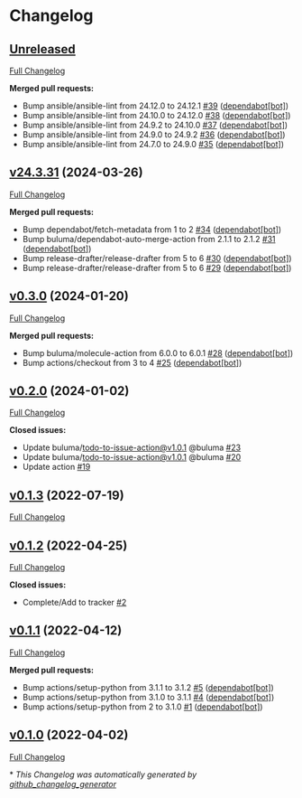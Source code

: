 # Changelog

## [Unreleased](https://github.com/buluma/ansible-role-sensu/tree/HEAD)

[Full Changelog](https://github.com/buluma/ansible-role-sensu/compare/v24.3.31...HEAD)

**Merged pull requests:**

- Bump ansible/ansible-lint from 24.12.0 to 24.12.1 [\#39](https://github.com/buluma/ansible-role-sensu/pull/39) ([dependabot[bot]](https://github.com/apps/dependabot))
- Bump ansible/ansible-lint from 24.10.0 to 24.12.0 [\#38](https://github.com/buluma/ansible-role-sensu/pull/38) ([dependabot[bot]](https://github.com/apps/dependabot))
- Bump ansible/ansible-lint from 24.9.2 to 24.10.0 [\#37](https://github.com/buluma/ansible-role-sensu/pull/37) ([dependabot[bot]](https://github.com/apps/dependabot))
- Bump ansible/ansible-lint from 24.9.0 to 24.9.2 [\#36](https://github.com/buluma/ansible-role-sensu/pull/36) ([dependabot[bot]](https://github.com/apps/dependabot))
- Bump ansible/ansible-lint from 24.7.0 to 24.9.0 [\#35](https://github.com/buluma/ansible-role-sensu/pull/35) ([dependabot[bot]](https://github.com/apps/dependabot))

## [v24.3.31](https://github.com/buluma/ansible-role-sensu/tree/v24.3.31) (2024-03-26)

[Full Changelog](https://github.com/buluma/ansible-role-sensu/compare/v0.3.0...v24.3.31)

**Merged pull requests:**

- Bump dependabot/fetch-metadata from 1 to 2 [\#34](https://github.com/buluma/ansible-role-sensu/pull/34) ([dependabot[bot]](https://github.com/apps/dependabot))
- Bump buluma/dependabot-auto-merge-action from 2.1.1 to 2.1.2 [\#31](https://github.com/buluma/ansible-role-sensu/pull/31) ([dependabot[bot]](https://github.com/apps/dependabot))
- Bump release-drafter/release-drafter from 5 to 6 [\#30](https://github.com/buluma/ansible-role-sensu/pull/30) ([dependabot[bot]](https://github.com/apps/dependabot))
- Bump release-drafter/release-drafter from 5 to 6 [\#29](https://github.com/buluma/ansible-role-sensu/pull/29) ([dependabot[bot]](https://github.com/apps/dependabot))

## [v0.3.0](https://github.com/buluma/ansible-role-sensu/tree/v0.3.0) (2024-01-20)

[Full Changelog](https://github.com/buluma/ansible-role-sensu/compare/v0.2.0...v0.3.0)

**Merged pull requests:**

- Bump buluma/molecule-action from 6.0.0 to 6.0.1 [\#28](https://github.com/buluma/ansible-role-sensu/pull/28) ([dependabot[bot]](https://github.com/apps/dependabot))
- Bump actions/checkout from 3 to 4 [\#25](https://github.com/buluma/ansible-role-sensu/pull/25) ([dependabot[bot]](https://github.com/apps/dependabot))

## [v0.2.0](https://github.com/buluma/ansible-role-sensu/tree/v0.2.0) (2024-01-02)

[Full Changelog](https://github.com/buluma/ansible-role-sensu/compare/v0.1.3...v0.2.0)

**Closed issues:**

- Update buluma/todo-to-issue-action@v1.0.1 @buluma [\#23](https://github.com/buluma/ansible-role-sensu/issues/23)
- Update buluma/todo-to-issue-action@v1.0.1 @buluma [\#20](https://github.com/buluma/ansible-role-sensu/issues/20)
- Update action [\#19](https://github.com/buluma/ansible-role-sensu/issues/19)

## [v0.1.3](https://github.com/buluma/ansible-role-sensu/tree/v0.1.3) (2022-07-19)

[Full Changelog](https://github.com/buluma/ansible-role-sensu/compare/v0.1.2...v0.1.3)

## [v0.1.2](https://github.com/buluma/ansible-role-sensu/tree/v0.1.2) (2022-04-25)

[Full Changelog](https://github.com/buluma/ansible-role-sensu/compare/v0.1.1...v0.1.2)

**Closed issues:**

- Complete/Add to tracker [\#2](https://github.com/buluma/ansible-role-sensu/issues/2)

## [v0.1.1](https://github.com/buluma/ansible-role-sensu/tree/v0.1.1) (2022-04-12)

[Full Changelog](https://github.com/buluma/ansible-role-sensu/compare/v0.1.0...v0.1.1)

**Merged pull requests:**

- Bump actions/setup-python from 3.1.1 to 3.1.2 [\#5](https://github.com/buluma/ansible-role-sensu/pull/5) ([dependabot[bot]](https://github.com/apps/dependabot))
- Bump actions/setup-python from 3.1.0 to 3.1.1 [\#4](https://github.com/buluma/ansible-role-sensu/pull/4) ([dependabot[bot]](https://github.com/apps/dependabot))
- Bump actions/setup-python from 2 to 3.1.0 [\#1](https://github.com/buluma/ansible-role-sensu/pull/1) ([dependabot[bot]](https://github.com/apps/dependabot))

## [v0.1.0](https://github.com/buluma/ansible-role-sensu/tree/v0.1.0) (2022-04-02)

[Full Changelog](https://github.com/buluma/ansible-role-sensu/compare/d208c0dbf20b1c05fac9082237272cecd94d5325...v0.1.0)



\* *This Changelog was automatically generated by [github_changelog_generator](https://github.com/github-changelog-generator/github-changelog-generator)*
